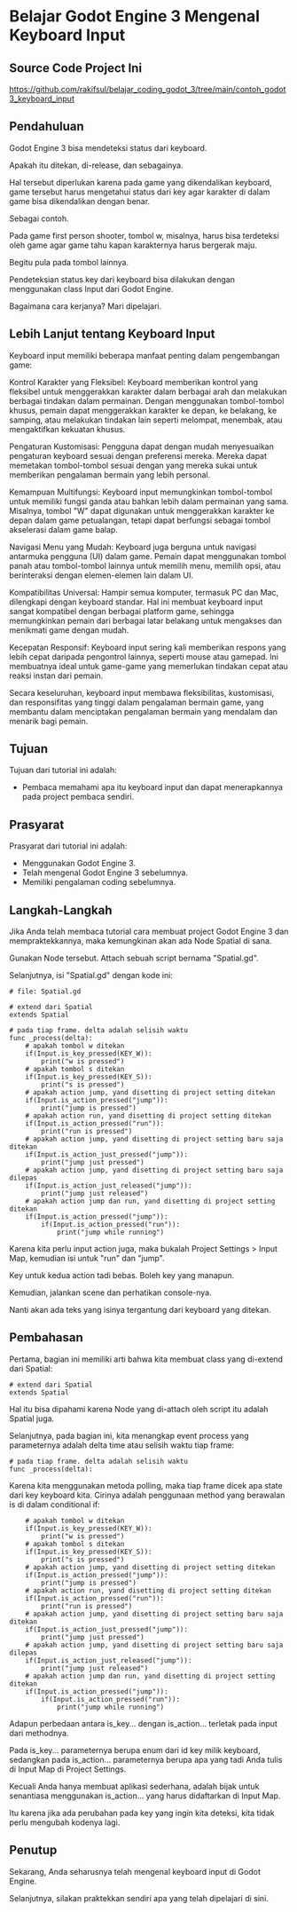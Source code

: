 # Belajar Godot Engine 3 Mengenal Keyboard Input

## Source Code Project Ini

https://github.com/rakifsul/belajar_coding_godot_3/tree/main/contoh_godot3_keyboard_input

## Pendahuluan

Godot Engine 3 bisa mendeteksi status dari keyboard.

Apakah itu ditekan, di-release, dan sebagainya.

Hal tersebut diperlukan karena pada game yang dikendalikan keyboard, game tersebut harus mengetahui status dari key agar karakter di dalam game bisa dikendalikan dengan benar.

Sebagai contoh.

Pada game first person shooter, tombol w, misalnya, harus bisa terdeteksi oleh game agar game tahu kapan karakternya harus bergerak maju.

Begitu pula pada tombol lainnya.

Pendeteksian status key dari keyboard bisa dilakukan dengan menggunakan class Input dari Godot Engine.

Bagaimana cara kerjanya? Mari dipelajari.

## Lebih Lanjut tentang Keyboard Input

Keyboard input memiliki beberapa manfaat penting dalam pengembangan game:

Kontrol Karakter yang Fleksibel: Keyboard memberikan kontrol yang fleksibel untuk menggerakkan karakter dalam berbagai arah dan melakukan berbagai tindakan dalam permainan. Dengan menggunakan tombol-tombol khusus, pemain dapat menggerakkan karakter ke depan, ke belakang, ke samping, atau melakukan tindakan lain seperti melompat, menembak, atau mengaktifkan kekuatan khusus.

Pengaturan Kustomisasi: Pengguna dapat dengan mudah menyesuaikan pengaturan keyboard sesuai dengan preferensi mereka. Mereka dapat memetakan tombol-tombol sesuai dengan yang mereka sukai untuk memberikan pengalaman bermain yang lebih personal.

Kemampuan Multifungsi: Keyboard input memungkinkan tombol-tombol untuk memiliki fungsi ganda atau bahkan lebih dalam permainan yang sama. Misalnya, tombol "W" dapat digunakan untuk menggerakkan karakter ke depan dalam game petualangan, tetapi dapat berfungsi sebagai tombol akselerasi dalam game balap.

Navigasi Menu yang Mudah: Keyboard juga berguna untuk navigasi antarmuka pengguna (UI) dalam game. Pemain dapat menggunakan tombol panah atau tombol-tombol lainnya untuk memilih menu, memilih opsi, atau berinteraksi dengan elemen-elemen lain dalam UI.

Kompatibilitas Universal: Hampir semua komputer, termasuk PC dan Mac, dilengkapi dengan keyboard standar. Hal ini membuat keyboard input sangat kompatibel dengan berbagai platform game, sehingga memungkinkan pemain dari berbagai latar belakang untuk mengakses dan menikmati game dengan mudah.

Kecepatan Responsif: Keyboard input sering kali memberikan respons yang lebih cepat daripada pengontrol lainnya, seperti mouse atau gamepad. Ini membuatnya ideal untuk game-game yang memerlukan tindakan cepat atau reaksi instan dari pemain.

Secara keseluruhan, keyboard input membawa fleksibilitas, kustomisasi, dan responsifitas yang tinggi dalam pengalaman bermain game, yang membantu dalam menciptakan pengalaman bermain yang mendalam dan menarik bagi pemain.

## Tujuan

Tujuan dari tutorial ini adalah:

-   Pembaca memahami apa itu keyboard input dan dapat menerapkannya pada project pembaca sendiri.

## Prasyarat

Prasyarat dari tutorial ini adalah:

-   Menggunakan Godot Engine 3.
-   Telah mengenal Godot Engine 3 sebelumnya.
-   Memiliki pengalaman coding sebelumnya.

## Langkah-Langkah

Jika Anda telah membaca tutorial cara membuat project Godot Engine 3 dan mempraktekkannya, maka kemungkinan akan ada Node Spatial di sana.

Gunakan Node tersebut. Attach sebuah script bernama "Spatial.gd".

Selanjutnya, isi "Spatial.gd" dengan kode ini:

```
# file: Spatial.gd

# extend dari Spatial
extends Spatial

# pada tiap frame. delta adalah selisih waktu
func _process(delta):
    # apakah tombol w ditekan
    if(Input.is_key_pressed(KEY_W)):
        print("w is pressed")
    # apakah tombol s ditekan
    if(Input.is_key_pressed(KEY_S)):
        print("s is pressed")
    # apakah action jump, yand disetting di project setting ditekan
    if(Input.is_action_pressed("jump")):
        print("jump is pressed")
    # apakah action run, yand disetting di project setting ditekan
    if(Input.is_action_pressed("run")):
        print("run is pressed")
    # apakah action jump, yand disetting di project setting baru saja ditekan
    if(Input.is_action_just_pressed("jump")):
        print("jump just pressed")
    # apakah action jump, yand disetting di project setting baru saja dilepas
    if(Input.is_action_just_released("jump")):
        print("jump just released")
    # apakah action jump dan run, yand disetting di project setting ditekan
    if(Input.is_action_pressed("jump")):
        if(Input.is_action_pressed("run")):
            print("jump while running")
```

Karena kita perlu input action juga, maka bukalah Project Settings > Input Map, kemudian isi untuk "run" dan "jump".

Key untuk kedua action tadi bebas. Boleh key yang manapun.

Kemudian, jalankan scene dan perhatikan console-nya.

Nanti akan ada teks yang isinya tergantung dari keyboard yang ditekan.

## Pembahasan

Pertama, bagian ini memiliki arti bahwa kita membuat class yang di-extend dari Spatial:

```
# extend dari Spatial
extends Spatial
```

Hal itu bisa dipahami karena Node yang di-attach oleh script itu adalah Spatial juga.

Selanjutnya, pada bagian ini, kita menangkap event process yang parameternya adalah delta time atau selisih waktu tiap frame:

```
# pada tiap frame. delta adalah selisih waktu
func _process(delta):
```

Karena kita menggunakan metoda polling, maka tiap frame dicek apa state dari key keyboard kita. Cirinya adalah penggunaan method yang berawalan is di dalam conditional if:

```
    # apakah tombol w ditekan
    if(Input.is_key_pressed(KEY_W)):
        print("w is pressed")
    # apakah tombol s ditekan
    if(Input.is_key_pressed(KEY_S)):
        print("s is pressed")
    # apakah action jump, yand disetting di project setting ditekan
    if(Input.is_action_pressed("jump")):
        print("jump is pressed")
    # apakah action run, yand disetting di project setting ditekan
    if(Input.is_action_pressed("run")):
        print("run is pressed")
    # apakah action jump, yand disetting di project setting baru saja ditekan
    if(Input.is_action_just_pressed("jump")):
        print("jump just pressed")
    # apakah action jump, yand disetting di project setting baru saja dilepas
    if(Input.is_action_just_released("jump")):
        print("jump just released")
    # apakah action jump dan run, yand disetting di project setting ditekan
    if(Input.is_action_pressed("jump")):
        if(Input.is_action_pressed("run")):
            print("jump while running")
```

Adapun perbedaan antara is_key... dengan is_action... terletak pada input dari methodnya.

Pada is_key... parameternya berupa enum dari id key milik keyboard, sedangkan pada is_action... parameternya berupa apa yang tadi Anda tulis di Input Map di Project Settings.

Kecuali Anda hanya membuat aplikasi sederhana, adalah bijak untuk senantiasa menggunakan is_action... yang harus didaftarkan di Input Map.

Itu karena jika ada perubahan pada key yang ingin kita deteksi, kita tidak perlu mengubah kodenya lagi.

## Penutup

Sekarang, Anda seharusnya telah mengenal keyboard input di Godot Engine.

Selanjutnya, silakan praktekkan sendiri apa yang telah dipelajari di sini.
